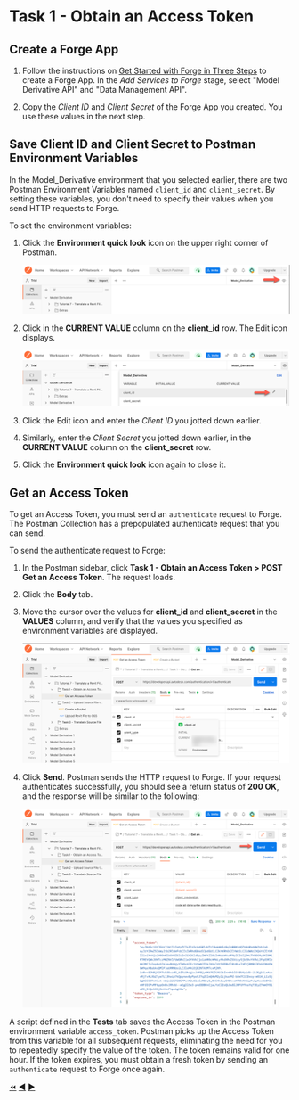 # Task 1 - Obtain an Access Token

## Create a Forge App

1. Follow the instructions on [Get Started with Forge in Three Steps](https://forge.autodesk.com/developer/start-now/signup)
to create a Forge App. In the *Add Services to Forge* stage, select "Model Derivative API" and "Data Management API".

2. Copy the *Client ID* and *Client Secret* of the Forge App you created. You use these values in the next step.

## Save Client ID and Client Secret to Postman Environment Variables

In the Model_Derivative environment that you selected earlier, there are two Postman Environment Variables named `client_id` and `client_secret`. By setting these variables, you don't need to specify their values when you send HTTP requests to Forge.

To set the environment variables:

1. Click the **Environment quick look** icon on the upper right corner of Postman.

   ![Environment quick look icon](../images/tutorial_07_task_1_environment_quick_look_icon.png "Environment quick look icon")

2. Click in the **CURRENT VALUE** column on the **client_id** row. The Edit icon displays.

    ![Edit Environment Variable](../images/tutorial_07_task_1_client_id_view.png "Edit Environment Variable")

3. Click the Edit icon and enter the *Client ID* you jotted down earlier.

4. Similarly, enter the *Client Secret* you jotted down earlier, in the **CURRENT VALUE** column on the **client_secret** row.

5. Click the **Environment quick look** icon again to close it.

## Get an Access Token

To get an Access Token, you must send an `authenticate` request to Forge. The Postman Collection has a prepopulated authenticate request that you can send.

To send the authenticate request to Forge:

1. In the Postman sidebar, click **Task 1 - Obtain an Access Token > POST Get an Access Token**. The request loads.

2. Click the **Body** tab.

3. Move the cursor over the values for **client_id** and **client_secret** in the **VALUES** column, and verify that the values you specified as environment variables are displayed.

   ![Preview Client Id and Client Secret](../images/tutorial_07_task_1_client_id_view_in_body.png "Preview Client Id and Client Secret")

4. Click **Send**. Postman sends the HTTP request to Forge. If your request authenticates successfully, you should see a return status of **200 OK**, and the response will be similar to the following:

    ![Successful authentication](../images/tutorial_07_task_1_access_token_authentication.png "Successful authentication")

A script defined in the **Tests** tab saves the Access Token in the Postman environment variable `access_token`. Postman picks up the Access Token from this variable for all subsequent requests, eliminating the need for you to repeatedly specify the value of the token. The token remains valid for one hour.  If the token expires, you must obtain a fresh token by sending an `authenticate` request to Forge once again. 


[:rewind:](../readme.md "readme.md") [:arrow_backward:](before_you_begin.md "Previous task") [:arrow_forward:](task-2.md "Next task")
